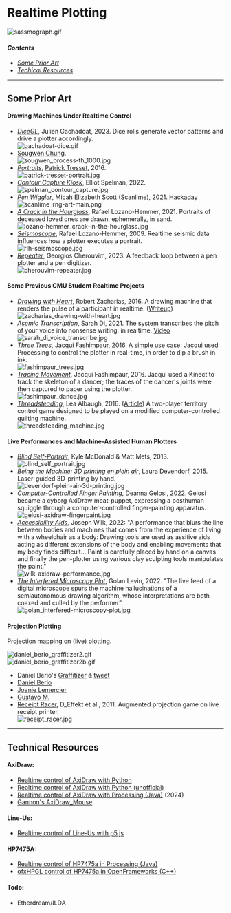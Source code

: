 # Realtime Plotting

![sassmograph.gif](img/sassmograph.gif)

#### *Contents*

* [*Some Prior Art*](#some-prior-art)
* [*Techical Resources*](#technical-resources)

---

## Some Prior Art

#### Drawing Machines Under Realtime Control

* [*DiceGL*](https://twitter.com/v3ga/status/1734285242809065546), Julien Gachadoat, 2023. Dice rolls generate vector patterns and drive a plotter accordingly.<br />![gachadoat-dice.gif](img/gachadoat-dice.gif)
* [Sougwen Chung](https://www.youtube.com/watch?v=hpEE_s0pN64).<br />![sougwen_process-th_1000.jpg](img/sougwen_process-th_1000.jpg)
* [*Portraits*](https://www.youtube.com/watch?v=A4dQIuD6xbA), [Patrick Tresset](https://patricktresset.com/new/), 2016.<br />![patrick-tresset-portrait.jpg](img/patrick-tresset-portrait.jpg)
* [*Contour Capture Kiosk*](https://twitter.com/golan/status/1554593715875987456), Elliot Spelman, 2022.<br />![spelman_contour_capture.jpg](img/spelman_contour_capture.jpg)
* [*Pen Wiggler*](https://scanlime.org/2021/05/scanlime055-pen-wiggler/), Micah Elizabeth Scott (Scanlime), 2021. [Hackaday](https://hackaday.com/2021/05/14/random-robot-makes-random-art/#more-476118)<br />![scanlime_rng-art-main.png](img/scanlime_rng-art-main.png)
* [*A Crack in the Hourglass*](https://www.youtube.com/watch?v=BsVsULhoSbM), Rafael Lozano-Hemmer, 2021. Portraits of deceased loved ones are drawn, ephemerally, in sand.<br />![lozano-hemmer_crack-in-the-hourglass.jpg](img/lozano-hemmer_crack-in-the-hourglass.jpg)
* [*Seismoscope*](https://vimeo.com/46055629), Rafael Lozano-Hemmer, 2009. Realtime seismic data influences how a plotter executes a portrait.<br />![rlh-seismoscope.jpg](img/rlh-seismoscope.jpg)
* [*Repeater*](https://twitter.com/creativeapps/status/1736747265023242264), Georgios Cherouvim, 2023. A feedback loop between a pen plotter and a pen digitizer.<br />![cherouvim-repeater.jpg](img/cherouvim-repeater.jpg)


#### Some Previous CMU Student Realtime Projects

* [*Drawing with Heart*](https://www.youtube.com/watch?v=Gso9xMhnO-M), Robert Zacharias, 2016. A drawing machine that renders the pulse of a participant in realtime. ([Writeup](https://ems.andrew.cmu.edu/2016/zach/02/17/drawing-with-heart/))<br />![zacharias_drawing-with-heart.jpg](img/zacharias_drawing-with-heart.jpg)
* [*Asemic Transcription*](https://courses.ideate.cmu.edu/60-428/f2021/author/grape/), Sarah Di, 2021. The system transcribes the pitch of your voice into nonsense writing, in realtime. [Video](https://www.youtube.com/watch?v=_alznpKj0AE)<br />![sarah_di_voice_transcribe.jpg](img/sarah_di_voice_transcribe.jpg)
* [*Three Trees*](https://www.youtube.com/watch?v=fv8tembgAcA), Jacqui Fashimpaur, 2016. A simple use case: Jacqui used Processing to control the plotter in real-time, in order to dip a brush in ink.<br />![fashimpaur_trees.jpg](img/fashimpaur_trees.jpg)
* [*Tracing Movement*](https://www.youtube.com/watch?v=zw7HS-e2mCk), Jacqui Fashimpaur, 2016. Jacqui used a Kinect to track the skeleton of a dancer; the traces of the dancer's joints were then captured to paper using the plotter.<br />![fashimpaur_dance.jpg](img/fashimpaur_dance.jpg)
* [*Threadsteading*](http://lea.zone/threadsteading.html), Lea Albaugh, 2016. ([Article](https://dl.acm.org/doi/10.1145/2851581.2889466)) A two-player territory control game designed to be played on a modified computer-controlled quilting machine.<br />![threadsteading_machine.jpg](img/threadsteading_machine.jpg)

#### Live Performances and Machine-Assisted Human Plotters

* [*Blind Self-Portrait*](https://vimeo.com/78431948), Kyle McDonald & Matt Mets, 2013.<br />![blind_self_portrait.jpg](img/blind_self_portrait.jpg)
* [*Being the Machine: 3D printing en plein air*](http://beingthemachine.com/?p=114), Laura Devendorf, 2015. Laser-guided 3D-printing by hand.<br />![devendorf-plein-air-3d-printing.jpg](img/devendorf-plein-air-3d-printing.jpg)
* [*Computer-Controlled Finger Painting*](https://twitter.com/golan/status/1552509950424821760), Deanna Gelosi, 2022. Gelosi became a cyborg AxiDraw meat-puppet, expressing a posthuman squiggle through a computer-controlled finger-painting apparatus.<br />![gelosi-axidraw-fingerpaint.jpg](img/gelosi-axidraw-fingerpaint.jpg)
* [*Accessibility Aids*](https://art.josephwilk.net/projects/accessibility_aids.html), Joseph Wilk, 2022: "A performance that blurs the line between bodies and machines that comes from the experience of living with a wheelchair as a body: Drawing tools are used as assitive aids acting as different extensions of the body and enabling movements that my body finds difficult....Paint is carefully placed by hand on a canvas and finally the pen-plotter using various clay sculpting tools manipulates the paint."<br />![wilk-axidraw-performance.jpg](img/wilk-axidraw-performance.jpg)
* [*The Interfered Microscopy Plot*](https://www.youtube.com/watch?v=CBZDvtHyRfo&t=1382s), Golan Levin, 2022. "The live feed of a digital microscope spurs the machine hallucinations of a semiautonomous drawing algorithm, whose interpretations are both coaxed and culled by the performer".<br />![golan_interfered-microscopy-plot.jpg](img/golan_interfered-microscopy-plot.jpg)

#### Projection Plotting

Projection mapping on (live) plotting. 

![daniel_berio_graffitizer2.gif](img/daniel_berio_graffitizer2.gif)<br />![daniel_berio_graffitizer2b.gif](img/daniel_berio_graffitizer2b.gif)

* Daniel Berio's [Graffitizer](https://www.enist.org/post/drawing_machines/graffitizer-2/) & [tweet](https://twitter.com/colormotor/status/1320356812424646657)
* [Daniel Berio](https://twitter.com/colormotor/status/1415020778542800900)
* [Joanie Lemercier](https://twitter.com/JoanieLemercier/status/719283368119152641)
* [Gustavo M.](https://twitter.com/bustavo/status/1509923339195719690)
* [Receipt Racer](https://vimeo.com/24987120), D_Effekt et al., 2011. Augmented projection game on live receipt printer.<br />[![receipt_racer.jpg](img/receipt_racer.jpg)](https://vimeo.com/24987120)

---

## Technical Resources

#### AxiDraw: 

* [Realtime control of AxiDraw with Python](https://axidraw.com/doc/py_api/#quick-start-interactive-xy)
* [Realtime control of AxiDraw with Python (unofficial)](https://github.com/fogleman/axi)
* [Realtime control of AxiDraw with Processing (Java)](https://github.com/golanlevin/DrawingWithMachines/blob/main/machines/axidraw/realtime_processing/simple_mouse_axidraw_2024/simple_mouse_axidraw_2024.pde) (2024)
* [Gannon's AxiDraw_Mouse](https://github.com/madelinegannon/axidraw/tree/master/AxiDraw_Mouse)

#### Line-Us: 

* [Realtime control of Line-Us with p5.js](https://github.com/golanlevin/DrawingWithMachines/tree/main/machines/line-us/p5js/lineus_p5js_realtime)

#### HP7475A: 

* [Realtime control of HP7475a in Processing (Java)](https://github.com/golanlevin/DrawingWithMachines/blob/main/machines/hp7475a/processing/realtime_7475a/realtime_7475a.pde)
* [ofxHPGL control of HP7475a in OpenFrameworks (C++)](https://github.com/NickHardeman/ofxHPGL)

#### Todo: 

* Etherdream/ILDA